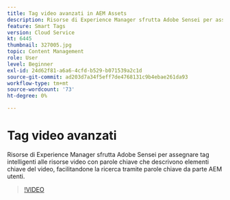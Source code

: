 ```yaml
---
title: Tag video avanzati in AEM Assets
description: Risorse di Experience Manager sfrutta Adobe Sensei per assegnare tag intelligenti alle risorse video con parole chiave che descrivono elementi chiave del video, facilitandone la ricerca tramite parole chiave da parte AEM utenti.
feature: Smart Tags
version: Cloud Service
kt: 6445
thumbnail: 327005.jpg
topic: Content Management
role: User
level: Beginner
exl-id: 24d62f81-a6a6-4cfd-b529-b071539a2c1d
source-git-commit: ad203d7a34f5eff7de4768131c9b4ebae261da93
workflow-type: tm+mt
source-wordcount: '73'
ht-degree: 0%

---
```


# Tag video avanzati

Risorse di Experience Manager sfrutta Adobe Sensei per assegnare tag intelligenti alle risorse video con parole chiave che descrivono elementi chiave del video, facilitandone la ricerca tramite parole chiave da parte AEM utenti.

>[!VIDEO](https://video.tv.adobe.com/v/327005/?quality=12&learn=on)
